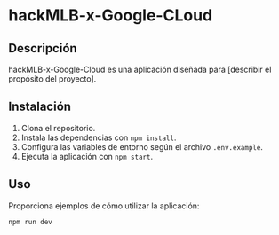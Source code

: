 # hackMLB-x-Google-CLoud

## Descripción

hackMLB-x-Google-Cloud es una aplicación diseñada para [describir el propósito del proyecto].

## Instalación

1. Clona el repositorio.
2. Instala las dependencias con `npm install`.
3. Configura las variables de entorno según el archivo `.env.example`.
4. Ejecuta la aplicación con `npm start`.

## Uso

Proporciona ejemplos de cómo utilizar la aplicación:

```bash
npm run dev
```
